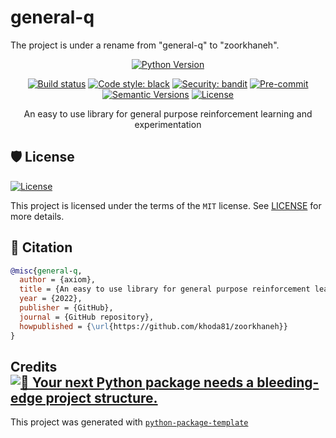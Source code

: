 # general-q

The project is under a rename from "general-q" to "zoorkhaneh".

<div align="center">

[![Python Version](https://img.shields.io/pypi/pyversions/general-q.svg)](https://pypi.org/project/general-q/)

[![Build status](https://github.com/khoda81/zoorkhaneh/actions/workflows/build.yml/badge.svg?branch=main&event=push)](https://github.com/khoda81/zoorkhaneh/actions/workflows/build.yml/badge.svg?branch=main&event=push)
[![Code style: black](https://img.shields.io/badge/code%20style-black-000000.svg)](https://github.com/psf/black)
[![Security: bandit](https://img.shields.io/badge/security-bandit-green.svg)](https://github.com/PyCQA/bandit)
[![Pre-commit](https://img.shields.io/badge/pre--commit-enabled-brightgreen?logo=pre-commit&logoColor=white)](https://github.com/khoda81/zoorkhaneh/blob/master/.pre-commit-config.yaml)
[![Semantic Versions](https://img.shields.io/badge/%20%20%F0%9F%93%A6%F0%9F%9A%80-semantic--versions-e10079.svg)](https://github.com/khoda81/zoorkhaneh/releases)
[![License](https://img.shields.io/github/license/khoda81/zoorkhaneh)](https://github.com/khoda81/zoorkhaneh/blob/master/LICENSE)

An easy to use library for general purpose reinforcement learning and experimentation

</div>

## 🛡 License

[![License](https://img.shields.io/github/license/khoda81/zoorkhaneh)](https://github.com/khoda81/zoorkhaneh/blob/master/LICENSE)

This project is licensed under the terms of the `MIT` license.
See [LICENSE](https://github.com/khoda81/zoorkhaneh/blob/master/LICENSE) for more details.

## 📃 Citation

```bibtex
@misc{general-q,
  author = {axiom},
  title = {An easy to use library for general purpose reinforcement learning and experimentation},
  year = {2022},
  publisher = {GitHub},
  journal = {GitHub repository},
  howpublished = {\url{https://github.com/khoda81/zoorkhaneh}}
}
```

## Credits [![🚀 Your next Python package needs a bleeding-edge project structure.](https://img.shields.io/badge/python--package--template-%F0%9F%9A%80-brightgreen)](https://github.com/TezRomacH/python-package-template)

This project was generated with [`python-package-template`](https://github.com/TezRomacH/python-package-template)
